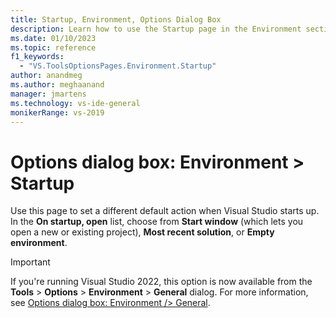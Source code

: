 ```yaml
---
title: Startup, Environment, Options Dialog Box
description: Learn how to use the Startup page in the Environment section to set a different default action when Visual Studio opens.
ms.date: 01/10/2023
ms.topic: reference
f1_keywords:
  - "VS.ToolsOptionsPages.Environment.Startup"
author: anandmeg
ms.author: meghaanand
manager: jmartens
ms.technology: vs-ide-general
monikerRange: vs-2019
---
```

# Options dialog box: Environment \> Startup


Use this page to set a different default action when Visual Studio starts up. In the **On startup, open** list, choose from **Start window** (which lets you open a new or existing project), **Most recent solution**, or **Empty environment**.

> [!IMPORTANT]
> If you're running Visual Studio 2022, this option is now available from the **Tools** > **Options** > **Environment** > **General** dialog. For more information, see [Options dialog box: Environment /> General](general-environment-options-dialog-box.md?view=vs-2022&preserve-view=true).
